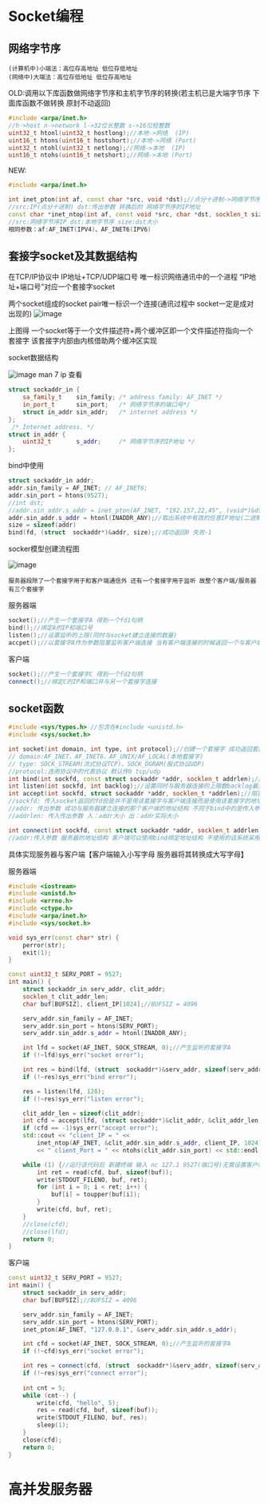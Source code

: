# Socket编程
## 网络字节序
```
(计算机中)小端法：高位存高地址 低位存低地址
(网络中)大端法：高位存低地址 低位存高地址
```
OLD:调用以下库函数做网络字节序和主机字节序的转换(若主机已是大端字节序 下面库函数不做转换 原封不动返回)
```c++
#include <arpa/inet.h>
//h->host n->network l->32位长整数 s->16位短整数
uint32_t htonl(uint32_t hostlong);//本地->网络  (IP)
uint16_t htons(uint16_t hostshort);//本地->网络 (Port)
uint32_t ntohl(uint32_t netlong);//网络->本地  (IP)
uint16_t ntohs(uint16_t netshort);//网络->本地 (Port)
```
NEW:
```c++
#include <arpa/inet.h>

int inet_pton(int af, const char *src, void *dst);//点分十进制->网络字节序 成功返回1 传入非有效地址返回0 失败返回-1
//src:IP(点分十进制) dst:传出参数 转换后的 网络字节序的IP地址
const char *inet_ntop(int af, const void *src, char *dst, socklen_t size);//网络字节序->点分十进制 成功返回dst 失败返回NULL
//src:网络字节序IP dst:本地字节序 size:dst大小
相同参数：af:AF_INET(IPV4)、AF_INET6(IPV6) 
```
## 套接字socket及其数据结构
在TCP/IP协议中 IP地址+TCP/UDP端口号 唯一标识网络通讯中的一个进程 “IP地址+端口号”对应一个套接字socket 

两个socket组成的socket pair唯一标识一个连接(通讯过程中 socket一定是成对出现的)
![image](https://github.com/Amaz1ngJR/Technology/assets/83129567/35bb452b-c34b-4b96-af72-4a5fc6048b8b)

上图得 一个socket等于一个文件描述符+两个缓冲区即一个文件描述符指向一个套接字 该套接字内部由内核借助两个缓冲区实现

socket数据结构

![image](https://github.com/Amaz1ngJR/Technology/assets/83129567/6197b469-c5f9-4c97-9e71-23de5e0110ba)
man 7 ip 查看
```c++
struct sockaddr_in {
    sa_family_t    sin_family; /* address family: AF_INET */
    in_port_t      sin_port;   /* 网络字节序的端口号*/
    struct in_addr sin_addr;   /* internet address */
};
 /* Internet address. */
struct in_addr {
    uint32_t       s_addr;     /* 网络字节序的IP地址 */
};
```
bind中使用
```c++
struct sockaddr_in addr;
addr.sin_family = AF_INET; // AF_INET6;
addr.sin_port = htons(9527);
//int dst;
//addr.sin_addr.s_addr = inet_pton(AF_INET, "192.157,22,45", (void*)&dst);
addr.sin_addr.s_addr = htonl(INADDR_ANY);//取出系统中有效的任意IP地址(二进制类型)
size = sizeof(addr)
bind(fd, (struct  sockaddr*)&addr, size);//成功返回0 失败-1
```
socker模型创建流程图

![image](https://github.com/Amaz1ngJR/Technology/assets/83129567/78bb5008-527f-43bf-980e-ef4ab2fb93b5)
```
服务器段除了一个套接字用于和客户端通信外 还有一个套接字用于监听 故整个客户端/服务器有三个套接字
```
服务器端
```c++
socket();//产生一个套接字A 得到一个fd1句柄
bind();//绑定A的IP和端口号
listen();//设置监听的上限(同时与socket建立连接的数量)
accpet();//以套接字A作为参数阻塞监听客户端连接 当有客户端连接的时候返回一个与客户端连接的新套接字B用来与客户端通信 原来的套接字A用来监听
```
客户端
```c++
socket();//产生一个套接字C 得到一个fd2句柄
connect();//绑定C的IP和端口并与另一个套接字连接
```
## socket函数
```c++
#include <sys/types.h> //包含在#include <unistd.h>
#include <sys/socket.h>

int socket(int domain, int type, int protocol);//创建一个套接字 成功返回套接字的fd 失败返回-1
// domain:AF_INET、AF_INET6、AF_UNIX/AF_LOCAL(本地套接字)
// type: SOCK_STREAM(流式协议TCP)、SOCK_DGRAM(报式协议UDP)
//protocol:选用协议中的代表协议 默认传0 tcp/udp
int bind(int sockfd, const struct sockaddr *addr, socklen_t addrlen);//给套接字绑定地址结构(IP和端口号)详见上述socket数据结构
int listen(int sockfd, int backlog);//设置同时与服务器连接的上限数backlog最大128(同时进行三次握手的客户端数量)成功返回0 失败-1
int accept(int sockfd, struct sockaddr *addr, socklen_t *addrlen);//阻塞等待客户端建立连接 成功返回与客户端联立联系的新套接字的fd
//sockfd: 传入socket返回的fd但是并不是用该套接字与客户端连接而是使用该套接字的地址结构
//addr: 传出参数 成功与服务器建立连接的那个客户端的地址结构 不同于bind中的是传入参数 传的是自身的地址结构
//addrlen: 传入传出参数 入：addr大小 出：addr实际大小

int connect(int sockfd, const struct sockaddr *addr, socklen_t addrlen);//使用现有的socket与服务器建立连接 成功返回0 失败-1
//addr:传入参数 服务器的地址结构 客户端可以使用bind绑定地址结构 不使用的话系统采用隐式绑定
```
具体实现服务器与客户端【客户端输入小写字母 服务器将其转换成大写字母】

服务器端
```c++
#include <iostream>
#include <unistd.h>
#include <errno.h>
#include <ctype.h>
#include <arpa/inet.h>
#include <sys/socket.h>

void sys_err(const char* str) {
	perror(str);
	exit(1);
}

const uint32_t SERV_PORT = 9527;
int main() {
	struct sockaddr_in serv_addr, clit_addr;
	socklen_t clit_addr_len;
	char buf[BUFSIZ], client_IP[1024];//BUFSIZ = 4096

	serv_addr.sin_family = AF_INET;
	serv_addr.sin_port = htons(SERV_PORT);
	serv_addr.sin_addr.s_addr = htonl(INADDR_ANY);

	int lfd = socket(AF_INET, SOCK_STREAM, 0);//产生监听的套接字A
	if (!~lfd)sys_err("socket error");

	int res = bind(lfd, (struct  sockaddr*)&serv_addr, sizeof(serv_addr));
	if (!~res)sys_err("bind error");

	res = listen(lfd, 128);
	if (!~res)sys_err("listen error");

	clit_addr_len = sizeof(clit_addr);
	int cfd = accept(lfd, (struct sockaddr*)&clit_addr, &clit_addr_len);
	if (cfd == -1)sys_err("accept error");
	std::cout << "client_IP = " <<
		inet_ntop(AF_INET, &clit_addr.sin_addr.s_addr, client_IP, 1024)
		<< " client_Port = " << ntohs(clit_addr.sin_port) << std::endl;

	while (1) {//运行该代码后 新建终端 输入 nc 127.1 9527(端口号)无需设置客户端 测试连接
		int ret = read(cfd, buf, sizeof(buf));
		write(STDOUT_FILENO, buf, ret);
		for (int i = 0; i < ret; i++) {
			buf[i] = toupper(buf[i]);
		}
		write(cfd, buf, ret);
	}
	//close(cfd);
	//close(lfd);
	return 0;
}
```
客户端
```c++
const uint32_t SERV_PORT = 9527;
int main() {
	struct sockaddr_in serv_addr;
	char buf[BUFSIZ];//BUFSIZ = 4096

	serv_addr.sin_family = AF_INET;
	serv_addr.sin_port = htons(SERV_PORT);
	inet_pton(AF_INET, "127.0.0.1", &serv_addr.sin_addr.s_addr);

	int cfd = socket(AF_INET, SOCK_STREAM, 0);//产生监听的套接字A
	if (!~cfd)sys_err("socket error");

	int res = connect(cfd, (struct  sockaddr*)&serv_addr, sizeof(serv_addr));
	if (!~res)sys_err("connect error");
	
	int cnt = 5;
	while (cnt--) {
		write(cfd, "hello", 5);
		res = read(cfd, buf, sizeof(buf));
		write(STDOUT_FILENO, buf, res);
		sleep(1);
	}
	close(cfd);
	return 0;
}
```






















# 高并发服务器
